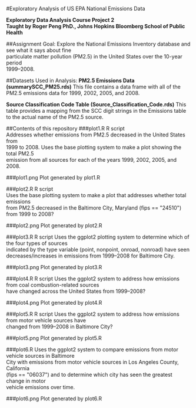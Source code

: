 #Exploratory Analysis of US EPA National Emissions Data

**Exploratory Data Analysis Course Project 2**     
**Taught by Roger Peng PhD., Johns Hopkins Bloomberg School of Public Health**

##Assignment Goal: 
Explore the National Emissions Inventory database and see what it says about fine   
particulate matter pollution (PM2.5) in the United States over the 10-year period   
1999–2008.

##Datasets Used in Analysis:
**PM2.5 Emissions Data (summarySCC_PM25.rds)**
This file contains a data frame with all of the PM2.5 emissions data 
for 1999, 2002, 2005, and 2008.

**Source Classification Code Table (Source_Classification_Code.rds)**
This table provides a mapping from the SCC digit strings in the Emissions 
table to the actual name of the PM2.5 source.

##Contents of this repository
###plot1.R
R script     
Addresses whether emissions from PM2.5 decreased in the United States from    
1999 to 2008. Uses the base plotting system to make a plot showing the total PM2.5  
emission from all sources for each of the years 1999, 2002, 2005, and 2008.

###plot1.png
Plot generated by plot1.R

###plot2.R
R script  
Uses the base plotting system to make a plot that addresses whether total emissions   
from PM2.5 decreased in the Baltimore City, Maryland (fips == "24510")  
from 1999 to 2008? 

###plot2.png
Plot generated by plot2.R

###plot3.R
R script
Uses the ggplot2 plotting system to determine which of the four types of sources    
indicated by the type variable (point, nonpoint, onroad, nonroad) have seen  
decreases/increases in emissions from 1999–2008 for Baltimore City.

###plot3.png
Plot generated by plot3.R

###plot4.R
R script
Uses the ggplot2 system to address how emissions from coal combustion-related sources   
have changed across the United States from 1999–2008?

###plot4.png
Plot generated by plot4.R

###plot5.R
R script 
Uses the ggplot2 system to address how emissions from motor vehicle sources have  
changed from 1999–2008 in Baltimore City?

###plot5.png
Plot generated by plot5.R

###plot6.R
Uses the ggplot2 system to compare emissions from motor vehicle sources in Baltimore  
City with emissions from motor vehicle sources in Los Angeles County, California  
(fips == "06037") and to determine which city has seen the greatest change in motor  
vehicle emissions over time. 

###plot6.png
Plot generated by plot6.R







